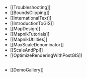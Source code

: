 - [[Troubleshooting]]
- [[BoundsClipping]]
- [[InternationalText]]
- [[IntroductionToGIS]]
- [[MapDesign]]
- [[MapnikTutorials]]
- [[MapnikUtilities]]
- [[MaxScaleDenominator]]
- [[ScaleAndPpi]]
- [[OptimizeRenderingWithPostGIS]]

##

- [[DemoGallery]]
